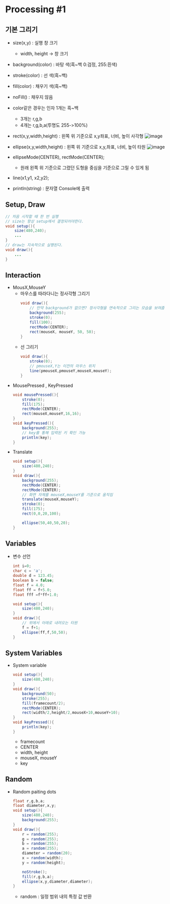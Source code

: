 # Processing #1
## 기본 그리기
- size(x,y) : 실행 창 크기
    - width, height -> 창 크기
- background(color) : 바탕 색(흑~백 0:검정, 255:흰색)
- stroke(color) : 선 색(흑~백)
- fill(color) : 채우기 색(흑~백)
- noFill() : 채우지 않음

- color같은 경우는 인자 1개는 흑~백
    - 3개는 r,g,b
    - 4개는 r,g,b,a(투명도 255->100%)

- rect(x,y,width,height) : 왼쪽 위 기준으로 x,y좌표, 너비, 높이 사각형
![image](https://user-images.githubusercontent.com/11372675/158145496-6b523c29-50ea-475a-bf37-a834795d6d68.png)

- ellipse(x,y,width,height) : 왼쪽 위 기준으로 x,y,좌표, 너비, 높이 타원
![image](https://user-images.githubusercontent.com/11372675/158146027-305c17f4-e87c-43a4-8c90-16c9260b262a.png)

- ellipseMode(CENTER), rectMode(CENTER);
    - 원래 왼쪽 위 기준으로 그렸던 도형을 중심을 기준으로 그릴 수 있게 됨

- line(x1,y1, x2,y2);

- println(string) : 문자열 Console에 출력


## Setup, Draw
``` java
// 처음 시작할 때 한 번 실행
// size는 항상 setup에서 결정되어야한다.
void setup(){
    size(480,240);
    ...
}
// draw는 지속적으로 실행된다.
void draw(){
    ...
}
```

## Interaction
- MousX,MouseY
    - 마우스를 따라다니는 정사각형 그리기
        ``` java
        void draw(){
            // 만약 background가 없으면? 정사각형을 연속적으로 그리는 모습을 보여줌
            background(255);
            stroke(0);
            fill(100);
            rectMode(CENTER);
            rect(mouseX, mouseY, 50, 50);
        }
        ```
    - 선 그리기
        ``` java
        void draw(){
            stroke(0);
            // pmouseX,Y는 이전의 마우스 위치
            line(pmouseX,pmouseY,mouseX,mouseY);
        }
        ```
- MousePressed , KeyPressed
    ``` java
    void mousePressed(){
        stroke(0);
        fill(175);
        rectMode(CENTER);
        rect(mouseX,mouseY,16,16);
    }
    void keyPressed(){
        background(255);
        // key를 통해 입력된 키 확인 가능
        println(key);
    }
    ```
- Translate
    ``` java
    void setup(){
        size(480,240);
    }
    void draw(){
        background(255);
        rectMode(CENTER);
        rectMode(CENTER);
        // 화면 자체를 mouseX,mouseY를 기준으로 움직임
        translate(mouseX,mouseY);
        stroke(0);
        fill(175);
        rect(0,0,20,100);

        ellipse(50,40,50,20);
    }
    ```

## Variables
- 변수 선언
    ``` java
    int i=0;
    char c = 'a';
    double d = 123.45;
    boolean b = false;
    float f = 4.0;
    float ff = f+5.0;
    float fff =f*ff+1.0;

    void setup(){
        size(480,240);
    }
    void draw(){
        // 위에서 아래로 내려오는 타원
        f = f+1;
        ellipse(ff,f,50,50);
    }
    ```
## System Variables
- System variable
    ``` java
    void setup(){
        size(480,240);
    }
    void draw(){
        background(50);
        stroke(255);
        fill(framecount/2);
        rectMode(CENTER);
        rect(width/2,height/2,mouseX+10,mouseY+10);
    }
    void keyPressed(){
        println(key);
    }
    ```
    - framecount
    - CENTER
    - width, height
    - mouseX, mouseY
    - key

## Random 
- Random paiting dots
    ``` java
    float r,g,b,a;
    float diameter,x,y;
    void setup(){
        size(480,240);
        background(255);
    }
    void draw(){
        r = random(255);
        g = random(255);
        b = random(255);
        a = random(255);
        diameter = random(20);
        x = random(width);
        y = random(height);

        noStroke();
        fill(r,g,b,a);
        ellipse(x,y,diameter,diameter);
    }
    ```
    - random : 일정 범위 내의 특정 값 반환
